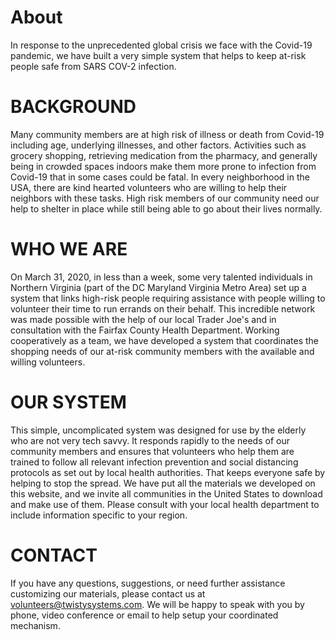 # About

In response to the unprecedented global crisis we face with the Covid-19 pandemic, we have built a very simple system that helps to keep at-risk people safe from SARS COV-2 infection.

# BACKGROUND
Many community members are at high risk of illness or death from Covid-19 including age, underlying illnesses, and other factors. Activities such as grocery shopping, retrieving medication from the pharmacy, and generally being in crowded spaces indoors make them more prone to infection from Covid-19 that in some cases could be fatal.
In every neighborhood in the USA, there are kind hearted volunteers who are willing to help their neighbors with these tasks. High risk members of our community need our help to shelter in place while still being able to go about their lives normally.

# WHO WE ARE
On March 31, 2020, in less than a week, some very talented individuals in Northern Virginia (part of the DC Maryland Virginia Metro Area) set up a system that links high-risk people requiring assistance with people willing to volunteer their time to run errands on their behalf.
This incredible network was made possible with the help of our local Trader Joe's and in consultation with the Fairfax County Health Department.
Working cooperatively as a team, we have developed a system that coordinates the shopping needs of our at-risk community members with the available and willing volunteers.

# OUR SYSTEM
This simple, uncomplicated system was designed for use by the elderly who are not very tech savvy. It responds rapidly to the needs of our community members and ensures that volunteers who help them are trained to follow all relevant infection prevention and social distancing protocols as set out by local health authorities. That keeps everyone safe by helping to stop the spread.
We have put all the materials we developed on this website, and we invite all communities in the United States to download and make use of them. Please consult with your local health department to include information specific to your region.

# CONTACT
If you have any questions, suggestions, or need further assistance customizing our materials, please contact us at volunteers@twistysystems.com. We will be happy to speak with you by phone, video conference or email to help setup your coordinated mechanism.
